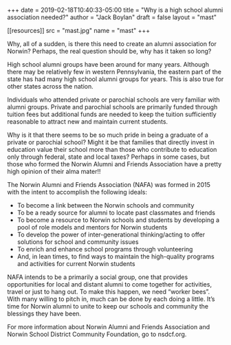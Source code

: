 +++
date = 2019-02-18T10:40:33-05:00
title = "Why is a high school alumni association needed?"
author = "Jack Boylan"
draft = false
layout  = "mast"

[[resources]]
  src  = "mast.jpg"
  name = "mast"
+++

Why, all of a sudden, is there this need to create an alumni association for Norwin?  Perhaps, the real question should be, why has it taken so long?

High school alumni groups have been around for many years. Although there may be relatively few in western Pennsylvania, the eastern part of the state has had many high school alumni groups for years. This is also true for other states across the nation.

Individuals who attended private or parochial schools are very familiar with alumni groups. Private and parochial schools are primarily funded through tuition fees but additional funds are needed to keep the tuition sufficiently reasonable to attract new and maintain current students.

Why is it that there seems to be so much pride in being a graduate of a private or parochial school?  Might it be that families that directly invest in education value their school more than those who contribute to education only through federal, state and local taxes?  Perhaps in some cases, but those who formed the Norwin Alumni and Friends Association have a pretty high opinion of their alma mater!!

The Norwin Alumni and Friends Association (NAFA) was formed in 2015 with the intent to accomplish the following ideals:

* To become a link between the Norwin schools and community
* To be a ready source for alumni to locate past classmates and friends
* To become a resource to Norwin schools and students by developing a pool of role models and mentors for Norwin students
* To develop the power of inter-generational thinking/acting to offer solutions for school and community issues
* To enrich and enhance school programs through volunteering
* And, in lean times, to find ways to maintain the high-quality programs and activities for current Norwin students

NAFA intends to be a primarily a social group, one that provides opportunities for local and distant alumni to come together for activities, travel or just to hang out. To make this happen, we need “worker bees”. With many willing to pitch in, much can be done by each doing a little. It’s time for Norwin alumni to unite to keep our schools and community the blessings they have been.

For more information about Norwin Alumni and Friends Association and Norwin School District Community Foundation, go to nsdcf.org.
